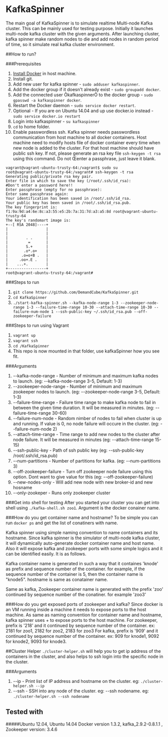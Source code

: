 KafkaSpinner
============
The main goal of KafkaSpinner is to simulate realtime Multi-node Kafka cluster. This can be mainly used for testing purpose. Initially it launches multi-node kafka cluster with the given arguments. After launching cluster, kafka spinner make random nodes to die and add nodes in random period of time, so it simulate real kafka cluster environment.


##How to run?

###Prerequisites
1. [Install Docker](https://docs.docker.com/installation/ubuntulinux/) in host machine.
2. Install git. 
3. Add new user for kafka spinner - ```sudo adduser kafkaspinner```.
4. Add the docker group if it doesn't already exist - ```sudo groupadd docker```.
5. Add the connected user ÔkafkaspinnerÕ to the docker group - ```sudo gpasswd -a kafkaspinner docker```.
6. Restart the Docker daemon - ```sudo service docker restart```.
7. Optional - If you are on Ubuntu 14.04 and up use docker.io instead - ```sudo service docker.io restart``` 
8. Login into kafkaspinner - ```su kafkaspinner```
9. ```cd``` to home folder.
10. Enable passwordless ssh.
Kafka spinner needs passwordless communication from host machine to all docker containers. Host machine need to modify hosts file of docker container every time when new node is added to the cluster. For that host machine should have public ssh key. If not, please generate an rsa key file ```ssh-keygen -t rsa``` using this command. Do not Œenter a passphrase, just leave it blank.
```
vagrant@vagrant-ubuntu-trusty-64:/vagrant$ sudo su
root@vagrant-ubuntu-trusty-64:/vagrant# ssh-keygen -t rsa
Generating public/private rsa key pair.
Enter file in which to save the key (/root/.ssh/id_rsa):
#Don't enter a password here!!
Enter passphrase (empty for no passphrase):
Enter same passphrase again:
Your identification has been saved in /root/.ssh/id_rsa.
Your public key has been saved in /root/.ssh/id_rsa.pub.
The key fingerprint is:
f1:9a:9d:a4:6e:8c:a3:55:e5:2b:7a:31:7d:a3:a5:8d root@vagrant-ubuntu-trusty-64
The key's randomart image is:
+--[ RSA 2048]----+
|                 |
|                 |
|        . .      |
|         =       |
|        S.+      |
|       .o*.o+    |
|      .o=o+B .   |
|     .oo+.E .    |
|    ...+.        |
+-----------------+
root@vagrant-ubuntu-trusty-64:/vagrant#
```


###Steps to run
1. ```git clone https://github.com/DemandCube/KafkaSpinner.git```
2. ```cd KafkaSpinner```
3. ```./start-kafka-spinner.sh --kafka-node-range 1-3 --zookeeper-node-range 1-3 --failure-time-range 10-30 --attach-time-range 10-30 --failure-num-node 1 --ssh-public-key ~/.ssh/id_rsa.pub --off-zookeeper-failure```

###Steps to run using Vagrant
1. ```vagrant up```
2. ```vagrant ssh```
3. ```cd /KafkaSpinner```
4. This repo is now mounted in that folder, use kafkaSpinner how you see fit.

###Arguments
1. --kafka-node-range - Number of minimum and maximum kafka nodes to launch. (eg: --kafka-node-range 3-5, Default: 1-3)
2. --zookeeper-node-range - Number of minimum and maximum zookeeper nodes to launch. (eg: --zookeeper-node-range 3-5, Default: 1-3)
3. --failure-time-range - Failure time range to make kafka node to fail in between the given time duration. It will be measured in minutes. (eg: --failure-time-range 30-60)
4. --failure-num-node - Random nimber of nodes to fail when cluster is up and running. If value is 0, no node failure will occure in the cluster. (eg: --failure-num-node 2)
5. --attach-time-range - Time range to add new nodes to the cluster after node failure. It will be measured in minutes (eg: --attach-time-range 15-15)
6. --ssh-public-key - Path of ssh public key (eg: --ssh-public-key /root/.ssh/id_rsa.pub)
7. --num-partitions - Number of partitions for kafka. (eg: --num-partitions 3)
8. --off-zookeeper-failure - Turn off zookeeper node failure using this option. Dont want to give value for this (eg: --off-zookeeper-failure)
9. --new-nodes-only - Will add new node with new broker-id and new hosname
10. --only-zookeper - Runs only zookeeper cluster

###Get into shell for testing
After you started your cluster you can get into shell using ```./kafka-shell.sh zoo1```. Argument is the docker conainer name.

###How do you get container name and hostname?
To be simple you can run ```docker ps``` and get the list of conatiners with name.

Kafka spinner using simple naming convention to name containers and its hostname. Since kafka spinner is the simulator of multi-node kafka cluster, it will dynamically auto-generate docker container name and host name. Also it will expose kafka and zookeeper ports with some simple logics and it can be identified easily. It is as follows.

Kafka container name is generated in such a way that it containes 'knode' as prefix and sequence number of the container.
for example, if the sequence number of the container is 5, then the container name is "knode5". hostname is same as conatainer name.

Same as kafka, Zookeeper container name is generated with the prefix 'zoo' continued by sequence number of the conatiner. for example 'zoo3'

###How do you get exposed ports of zookeeper and kafka?
Since docker is an VM running inside a machine it needs to expose ports to the host machine. As same as naming convention for container name and hostname, kafka spinner uses <prefix>+<sequence number> to expose ports to the host machine.
For zookeeper, prefix is '218' and it continued by sequence number of the container. ex: 2181 for zoo1, 2182 for zoo2, 2183 for zoo3
For kafka, prefix is '909' and it continued by sequence number of the container. ex: 909 for knode1, 9092 for knode2, 9093 for knode3.


##Cluster Helper
```./cluster-helper.sh``` will help you to get ip address of the containers in the cluster, and also helps to ssh login into the specific node in the cluster.
 
###Arguments
1. --ip - Print list of IP address and hostname on the cluster. eg: ```./cluster-helper.sh --ip```
2. --ssh - SSH into any node of the cluster. eg: --ssh nodename. eg: ```./cluster-helper.sh --ssh nodename```

## Tested with 
#####Ubuntu 12.04, Ubuntu 14.04 Docker version 1.3.2, kafka_2.9.2-0.8.1.1 , Zookeeper version: 3.4.6 





